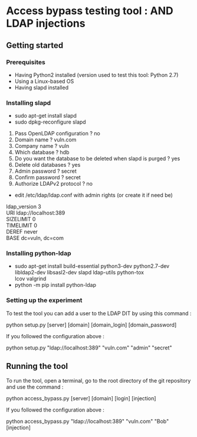 # Access bypass testing tool : AND LDAP injections

## Getting started

### Prerequisites

- Having Python2 installed (version used to test this tool: Python 2.7)
- Using a Linux-based OS
- Having slapd installed

### Installing slapd

- sudo apt-get install slapd
- sudo dpkg-reconfigure slapd

1. Pass OpenLDAP configuration ? no
2. Domain name ? vuln.com
3. Company name ? vuln
4. Which database ? hdb
5. Do you want the database to be deleted when slapd is purged ? yes
6. Delete old databases ? yes
7. Admin password ? secret
8. Confirm password ? secret
9. Authorize LDAPv2 protocol ? no

- edit /etc/ldap/ldap.conf with admin rights (or create it if need be)

ldap_version 3 <br />
URI ldap://localhost:389 <br />
SIZELIMIT 0 <br />
TIMELIMIT 0 <br />
DEREF never <br />
BASE dc=vuln, dc=com

### Installing python-ldap

- sudo apt-get install build-essential python3-dev python2.7-dev \
    libldap2-dev libsasl2-dev slapd ldap-utils python-tox \
    lcov valgrind
- python -m pip install python-ldap

### Setting up the experiment

To test the tool you can add a user to the LDAP DIT by using this command :

python setup.py [server] [domain] [domain_login] [domain_password]

If you followed the configuration above :

python setup.py "ldap://localhost:389" "vuln.com" "admin" "secret"

## Running the tool

To run the tool, open a terminal, go to the root directory of the git repository and use the command :

python access_bypass.py [server] [domain] [login] [injection]

If you followed the configuration above :

python access_bypass.py "ldap://localhost:389" "vuln.com" "Bob" [injection]
